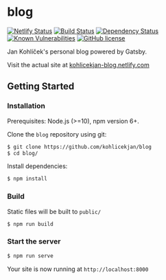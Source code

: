# blog
[![Netlify Status](https://api.netlify.com/api/v1/badges/7c10f21b-3acc-43d6-bbc9-5566ccaf6821/deploy-status)](https://app.netlify.com/sites/kohlicekjan-blog/deploys)
[![Build Status](https://travis-ci.org/kohlicekjan/blog.svg?branch=master)](https://travis-ci.org/kohlicekjan/blog)
[![Dependency Status](https://david-dm.org/kohlicekjan/blog.svg)](https://david-dm.org/kohlicekjan/blog)
[![Known Vulnerabilities](https://snyk.io/test/github/kohlicekjan/blog/badge.svg)](https://snyk.io/test/github/kohlicekjan/blog)
[![GitHub license](https://img.shields.io/github/license/kohlicekjan/blog.svg)](https://github.com/kohlicekjan/blog/blob/master/LICENSE)

Jan Kohlíček's personal blog powered by Gatsby.

Visit the actual site at [kohlicekjan-blog.netlify.com](https://kohlicekjan-blog.netlify.com)

## Getting Started

### Installation

Prerequisites: Node.js (>=10), npm version 6+.

Clone the `blog` repository using git:
```sh
$ git clone https://github.com/kohlicekjan/blog
$ cd blog/
```

Install dependencies:
```sh
$ npm install
```

### Build
Static files will be built to `public/`
```sh
$ npm run build
```

### Start the server
```sh
$ npm run serve
```

Your site is now running at `http://localhost:8000`

<!--
## Docker
```sh
docker build -t kohlicekjan/blog .
```

```sh
docker run -it --rm -p 8082:8081 kohlicekjan/blog:latest
```
 -->